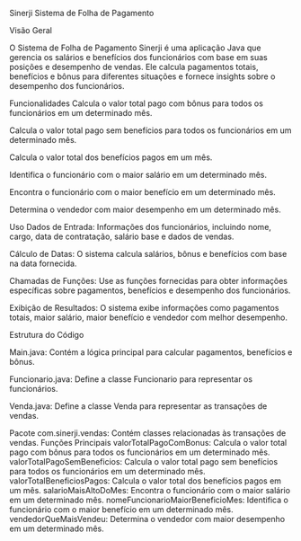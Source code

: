 Sinerji Sistema de Folha de Pagamento

Visão Geral

O Sistema de Folha de Pagamento Sinerji é uma aplicação Java que gerencia os salários e benefícios dos funcionários com base em suas posições e desempenho de vendas. 
Ele calcula pagamentos totais, benefícios e bônus para diferentes situações e fornece insights sobre o desempenho dos funcionários.

Funcionalidades
Calcula o valor total pago com bônus para todos os funcionários em um determinado mês.

Calcula o valor total pago sem benefícios para todos os funcionários em um determinado mês.

Calcula o valor total dos benefícios pagos em um mês.

Identifica o funcionário com o maior salário em um determinado mês.

Encontra o funcionário com o maior benefício em um determinado mês.

Determina o vendedor com maior desempenho em um determinado mês.

Uso
Dados de Entrada: Informações dos funcionários, incluindo nome, cargo, data de contratação, salário base e dados de vendas.

Cálculo de Datas: O sistema calcula salários, bônus e benefícios com base na data fornecida.

Chamadas de Funções: Use as funções fornecidas para obter informações específicas sobre pagamentos, benefícios e desempenho dos funcionários.

Exibição de Resultados: O sistema exibe informações como pagamentos totais, maior salário, maior benefício e vendedor com melhor desempenho.

Estrutura do Código

Main.java: Contém a lógica principal para calcular pagamentos, benefícios e bônus.

Funcionario.java: Define a classe Funcionario para representar os funcionários.

Venda.java: Define a classe Venda para representar as transações de vendas.

Pacote com.sinerji.vendas: Contém classes relacionadas às transações de vendas.
Funções Principais
valorTotalPagoComBonus: Calcula o valor total pago com bônus para todos os funcionários em um determinado mês.
valorTotalPagoSemBeneficios: Calcula o valor total pago sem benefícios para todos os funcionários em um determinado mês.
valorTotalBeneficiosPagos: Calcula o valor total dos benefícios pagos em um mês.
salarioMaisAltoDoMes: Encontra o funcionário com o maior salário em um determinado mês.
nomeFuncionarioMaiorBeneficioMes: Identifica o funcionário com o maior benefício em um determinado mês.
vendedorQueMaisVendeu: Determina o vendedor com maior desempenho em um determinado mês.
